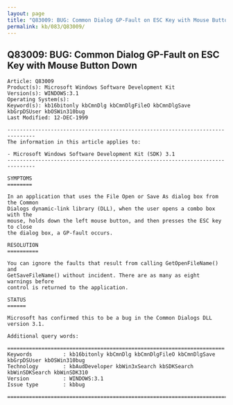 ```yaml
---
layout: page
title: "Q83009: BUG: Common Dialog GP-Fault on ESC Key with Mouse Button Down"
permalink: kb/083/Q83009/
---
```


## Q83009: BUG: Common Dialog GP-Fault on ESC Key with Mouse Button Down

	Article: Q83009
	Product(s): Microsoft Windows Software Development Kit
	Version(s): WINDOWS:3.1
	Operating System(s): 
	Keyword(s): kb16bitonly kbCmnDlg kbCmnDlgFileO kbCmnDlgSave kbGrpDSUser kbOSWin310bug
	Last Modified: 12-DEC-1999
	
	-------------------------------------------------------------------------------
	The information in this article applies to:
	
	- Microsoft Windows Software Development Kit (SDK) 3.1 
	-------------------------------------------------------------------------------
	
	SYMPTOMS
	========
	
	In an application that uses the File Open or Save As dialog box from the Common
	Dialogs dynamic-link library (DLL), when the user opens a combo box with the
	mouse, holds down the left mouse button, and then presses the ESC key to close
	the dialog box, a GP-fault occurs.
	
	RESOLUTION
	==========
	
	You can ignore the faults that result from calling GetOpenFileName() and
	GetSaveFileName() without incident. There are as many as eight warnings before
	control is returned to the application.
	
	STATUS
	======
	
	Microsoft has confirmed this to be a bug in the Common Dialogs DLL version 3.1.
	
	Additional query words:
	
	======================================================================
	Keywords          : kb16bitonly kbCmnDlg kbCmnDlgFileO kbCmnDlgSave kbGrpDSUser kbOSWin310bug 
	Technology        : kbAudDeveloper kbWin3xSearch kbSDKSearch kbWinSDKSearch kbWinSDK310
	Version           : WINDOWS:3.1
	Issue type        : kbbug
	
	=============================================================================
	
